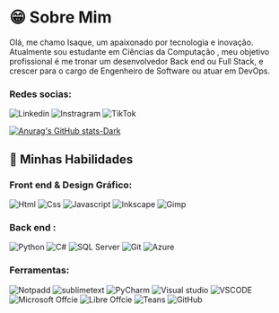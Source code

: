 
# 😁 Sobre Mim
Olá, me chamo Isaque, um apaixonado por tecnologia e inovação. Atualmente sou estudante em Ciências da Computação , meu objetivo profissional é me tronar um desenvolvedor Back end ou Full Stack, e crescer para o cargo de Engenheiro de Software ou atuar em DevOps. <br>

### Redes socias:
 <div style="display:inline-block">
  <img align="center "alt="Linkedin" src="https://img.shields.io/badge/LinkedIn-0077B5?style=for-the-badge&logo=linkedin&logoColor=white"/>
  <img align="center "alt="Instragram" src="https://img.shields.io/badge/Instagram-E4405F?style=for-the-badge&logo=instagram&logoColor=white"/>
  <img align="center "alt="TikTok" src="https://img.shields.io/badge/TikTok-000000?style=for-the-badge&logo=tiktok&logoColor=white"/> <br>


[![Anurag's GitHub stats-Dark](https://github-readme-stats.vercel.app/api?username=IsaqueBraz17&show_icons=true&theme=dark#gh-dark-mode-only)](https://github.com/anuraghazra/github-readme-stats#gh-dark-mode-only)



## 🚀 Minhas Habilidades

### Front end & Design Gráfico:
 <div style="display:inline-block">
  <img align="center "alt="Html" src="https://img.shields.io/badge/HTML5-E34F26?style=for-the-badge&logo=html5&logoColor=white"/>
  <img align="center "alt="Css" src="https://img.shields.io/badge/CSS3-1572B6?style=for-the-badge&logo=css3&logoColor=white"/>
  <img align="center "alt="Javascript" src="https://img.shields.io/badge/JavaScript-F7DF1E?style=for-the-badge&logo=javascript&logoColor=black"/>
  <img align="center "alt="Inkscape" src="https://img.shields.io/badge/Inkscape-000000?style=for-the-badge&logo=Inkscape&logoColor=white"/>
   <img align="center "alt="Gimp" src="https://img.shields.io/badge/gimp-5C5543?style=for-the-badge&logo=gimp&logoColor=white"/>

  
### Back end :
   <div style="display:inline-block">
  <img align="center "alt="Python" src="https://img.shields.io/badge/Python-14354C?style=for-the-badge&logo=python&logoColor=white"/>
  <img align="center "alt="C#" src="https://img.shields.io/badge/C%23-239120?style=for-the-badge&logo=c-sharp&logoColor=white"/>
   <img align="center "alt="SQL Server" src="https://img.shields.io/badge/Microsoft_SQL_Server-CC2927?style=for-the-badge&logo=microsoft-sql-server&logoColor=white"/>
   <img align="center "alt="Git" src="https://img.shields.io/badge/GIT-E44C30?style=for-the-badge&logo=git&logoColor=white"/>
   <img align="center "alt="Azure" src="https://img.shields.io/badge/Azure_DevOps-0078D7?style=for-the-badge&logo=azure-devops&logoColor=white"/>

### Ferramentas:
   <div style="display:inline-block">
    <img align="center "alt="Notpadd" src="https://img.shields.io/badge/Notepad++-90E59A.svg?style=for-the-badge&logo=notepad%2B%2B&logoColor=black"/>
    <img align="center "alt="sublimetext" src="https://img.shields.io/badge/sublime_text-%23575757.svg?&style=for-the-badge&logo=sublime-text&logoColor=important"/>
    <img align="center "alt="PyCharm" src="https://img.shields.io/badge/PyCharm-000000.svg?&style=for-the-badge&logo=PyCharm&logoColor=white"/>
    <img align="center "alt="Visual studio" src="https://img.shields.io/badge/Visual_Studio-5C2D91?style=for-the-badge&logo=visual%20studio&logoColor=white"/>
    <img align="center "alt="VSCODE" src="https://img.shields.io/badge/Visual_Studio_Code-0078D4?style=for-the-badge&logo=visual%20studio%20code&logoColor=white"/><br>
    <img align="center "alt="Microsoft Offcie" src="https://img.shields.io/badge/Microsoft_Office-D83B01?style=for-the-badge&logo=microsoft-office&logoColor=white"/>
    <img align="center "alt="Libre Offcie" src="https://img.shields.io/badge/LibreOffice-18A303?style=for-the-badge&logo=LibreOffice&logoColor=white"/>
    <img align="center "alt="Teans" src="https://img.shields.io/badge/Microsoft_Teams-6264A7?style=for-the-badge&logo=microsoft-teams&logoColor=white"/>
    <img align="center "alt="GitHub" src="https://img.shields.io/badge/GitHub-100000?style=for-the-badge&logo=github&logoColor=white"/>

   
   
   

  






